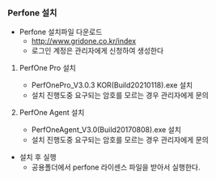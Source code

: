 ### Perfone 설치
- Perfone 설치파일 다운로드
   + http://www.gridone.co.kr/index
   - 로그인 계정은 관리자에게 신청하여 생성한다

1. PerfOne Pro 설치
   - PerfOnePro_V3.0.3 KOR(Build20210118).exe 설치 
   - 설치 진행도중 요구되는 암호를 모르는 경우 관리자에게 문의

2. PerfOne Agent 설치
   - PerfOneAgent_V3.0(Build20170808).exe 설치
   - 설치 진행도중 요구되는 암호를 모르는 경우 관리자에게 문의
    

- 설치 후 실행
    - 공용폴더에서 perfone 라이센스 파일을 받아서 실행한다.


